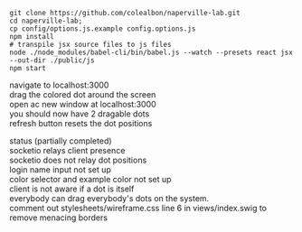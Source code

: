```
git clone https://github.com/colealbon/naperville-lab.git
cd naperville-lab;
cp config/options.js.example config.options.js
npm install
# transpile jsx source files to js files
node ./node_modules/babel-cli/bin/babel.js --watch --presets react jsx --out-dir ./public/js
npm start
```

navigate to localhost:3000    
drag the colored dot around the screen    
open ac new window at localhost:3000    
you should now have 2 dragable dots    
refresh button resets the dot positions    

status (partially completed)  
socketio relays client presence   
socketio does not relay dot positions  
login name input not set up  
color selector and example color not set up   
client is not aware if a dot is itself  
everybody can drag everybody's dots on the system.  
comment out stylesheets/wireframe.css line 6 in views/index.swig to remove menacing borders
